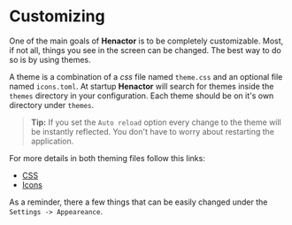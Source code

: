 # Customizing

One of the main goals of **Henactor** is to be completely customizable. Most, if not all,
things you see in the screen can be changed. The best way to do so is by using themes.

A theme is a combination of a _css_ file named `theme.css` and an optional file named
`icons.toml`. At startup **Henactor** will search for themes inside the `themes` directory
in your configuration. Each theme should be on it's own directory under `themes`.

> **Tip:** If you set the `Auto reload` option every change to the theme will be instantly
> reflected. You don't have to worry about restarting the application.

For more details in both theming files follow this links:

-   [CSS](./customizing/themes.md)
-   [Icons](./customizing/icons.md)

As a reminder, there a few things that can be easily changed under the `Settings -> Appeareance`.
